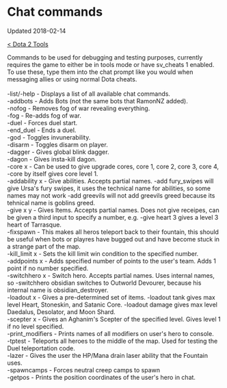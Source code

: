 # Chat commands

Updated 2018-02-14

[< Dota 2 Tools][0]

Commands to be used for debugging and testing purposes, currently requires the game to either be in tools mode or have sv_cheats 1 enabled. To use these, type them into the chat prompt like you would when messaging allies or using normal Dota cheats.
<br>
<br>
-list/-help - Displays a list of all available chat commands.
<br>
-addbots - Adds Bots (not the same bots that RamonNZ added).
<br>
-nofog - Removes fog of war revealing everything.
<br>
-fog - Re-adds fog of war.
<br>
-duel - Forces duel start.
<br>
-end_duel - Ends a duel.
<br>
-god - Toggles invunerability.
<br>
-disarm - Toggles disarm on player.
<br>
-dagger - Gives global blink dagger.
<br>
-dagon - Gives insta-kill dagon.
<br>
-core x - Can be used to give upgrade cores, core 1, core 2, core 3, core 4, -core by itself gives core level 1.
<br>
-addability x - Give abilities. Accepts partial names. -add fury_swipes will give Ursa's fury swipes, it uses the technical name for abilities, so some names may not work -add greevils will not add greevils greed because its tehnical name is goblins greed.
<br>
-give x y - Gives Items. Accepts partial names. Does not give receipes, can be given a third input to specify a number, e.g. -give heart 3 gives a level 3 heart of Tarrasque.
<br>
-fixspawn - This makes all heros teleport back to their fountain, this should be useful when bots or playres have bugged out and have become stuck in a strange part of the map.
<br>
-kill_limit x - Sets the kill limit win condition to the specified number.
<br>
-addpoints x - Adds specified number of points to the user's team. Adds 1 point if no number specified.
<br>
-switchhero x - Switch hero. Accepts partial names. Uses internal names, so -switchhero obsidian switches to Outworld Devourer, because his internal name is obsidian_destroyer.
<br>
-loadout x - Gives a pre-determined set of items. -loadout tank gives max level Heart, Stoneskin, and Satanic Core. -loadout damage gives max level Daedalus, Desolator, and Moon Shard.
<br>
-scepter x - Gives an Aghanim's Scepter of the specified level. Gives level 1 if no level specified.
<br>
-print_modifiers - Prints names of all modifiers on user's hero to console.
<br>
-tptest - Teleports all heroes to the middle of the map. Used for testing the Duel teleportation code.
<br>
-lazer - Gives the user the HP/Mana drain laser ability that the Fountain uses.
<br>
-spawncamps - Forces neutral creep camps to spawn
<br>
-getpos - Prints the position coordinates of the user's hero in chat.

[0]: README.md
